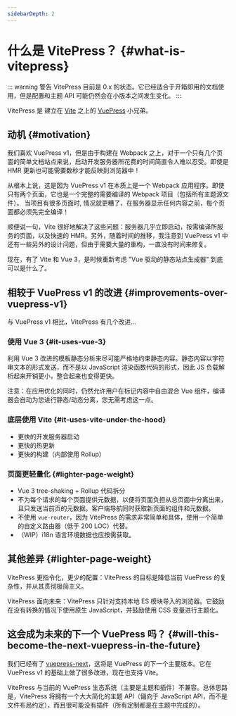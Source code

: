 ```yaml
---
sidebarDepth: 2
---
```


# 什么是 VitePress？ {#what-is-vitepress}

::: warning 警告
VitePress 目前是 0.x 的状态。它已经适合于开箱即用的文档使用，但是配置和主题 API 可能仍然会在小版本之间发生变化。
:::

VitePress 是 建立在 [Vite](https://github.com/vitejs/vite) 之上的 [VuePress](https://vuepress.vuejs.org/) 小兄弟。

## 动机 {#motivation}

我们喜欢 VuePress v1，但是由于构建在 Webpack 之上，对于一个只有几个页面的简单文档站点来说，启动开发服务器所花费的时间简直令人难以忍受。即使是 HMR 更新也可能需要数秒才能反映到浏览器中！

从根本上说，这是因为 VuePress v1 在本质上是一个 Webpack 应用程序。即使只有两个页面，它也是一个完整的需要编译的 Webpack 项目（包括所有主题源文件）。 当项目有很多页面时, 情况就更糟了，在服务器显示任何内容之前，每个页面都必须先完全编译！

顺便说一句，Vite 很好地解决了这些问题：服务器几乎立即启动，按需编译所服务的页面，以及快速的 HMR。另外，随着时间的推移，我注意到 VuePress v1 中还有一些另外的设计问题，但由于需要大量的重构，一直没有时间来修复。

现在，有了 Vite 和 Vue 3，是时候重新考虑 "Vue 驱动的静态站点生成器" 到底可以是什么了。

## 相较于 VuePress v1 的改进 {#improvements-over-vuepress-v1}

与 VuePress v1 相比，VitePress 有几个改进...

### 使用 Vue 3 {#it-uses-vue-3}

利用 Vue 3 改进的模板静态分析来尽可能严格地约束静态内容。静态内容以字符串文本的形式发送，而不是以 JavaScript 渲染函数代码的形式，因此 JS 负载解析起来开销更小，整合起来也变得更快。

注意：在应用优化的同时，仍然允许用户在标记内容中自由混合 Vue 组件，编译器会自动为您进行静态/动态分离，您无需考虑这一点。

### 底层使用 Vite {#it-uses-vite-under-the-hood}

- 更快的开发服务器启动
- 更快的热更新
- 更快的构建（内部使用 Rollup）

### 页面更轻量化 {#lighter-page-weight}

- Vue 3 tree-shaking + Rollup 代码拆分
- 不为每个请求的每个页面提供元数据，以便将页面负担从总页面中分离出来，且只发送当前页的元数据。客户端导航同时获取新页面的组件和元数据。
- 不使用 `vue-router`，因为 VitePress 的需求非常简单和具体，使用一个简单的自定义路由器（低于 200 LOC）代替。
- （WIP）i18n 语言环境数据也应按需获取。

## 其他差异 {#lighter-page-weight}

VitePress 更指令化，更少的配置：VitePress 的目标是降低当前 VuePress 的复杂性，并从其贯彻极简主义。

VitePress 面向未来：VitePress 只针对支持本地 ES 模块导入的浏览器。它鼓励在没有转换的情况下使用原生 JavaScript，并鼓励使用 CSS 变量进行主题化。

## 这会成为未来的下一个 VuePress 吗？ {#will-this-become-the-next-vuepress-in-the-future}

我们已经有了 [vuepress-next](https://github.com/vuepress/vuepress-next)，这将是 VuePress 的下一个主要版本。它在 VuePress v1 的基础上做了很多改进，现在也支持 Vite。

VitePress 与当前的 VuePress 生态系统（主要是主题和插件）不兼容。总体思路是，VitePress 将拥有一个大大简化的主题 API（偏向于 JavaScript API，而不是文件布局约定），而且很可能没有插件（所有定制都是在主题中完成的）。

